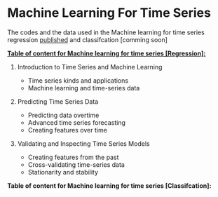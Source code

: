 # Machine Learning For Time Series 

The codes and the data used in the Machine learning for time series regression [published](https://pub.towardsai.net/machine-learning-for-time-series-data-in-python-regression-5e19fa2e7471) and classifcation [comming soon]

**[Table of content for Machine learning for time series [Regression]:](https://pub.towardsai.net/machine-learning-for-time-series-data-in-python-regression-5e19fa2e7471)**
1. Introduction to Time Series and Machine Learning
   - Time series kinds and applications
   - Machine learning and time-series data

2. Predicting Time Series Data
    - Predicting data overtime
    - Advanced time series forecasting
    - Creating features over time

3. Validating and Inspecting Time Series Models
    - Creating features from the past
    - Cross-validating time-series data
    - Stationarity and stability

**Table of content for Machine learning for time series [Classifcation]:**


